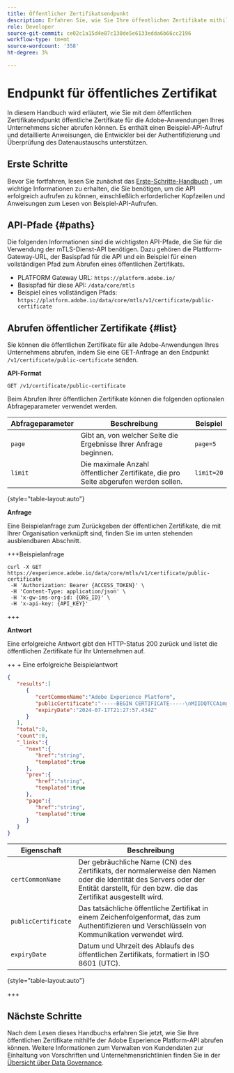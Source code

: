 ```yaml
---
title: Öffentlicher Zertifikatsendpunkt
description: Erfahren Sie, wie Sie Ihre öffentlichen Zertifikate mithilfe des Endpunkts /public-certificate der MTLS Service-API abrufen.
role: Developer
source-git-commit: ce02c1a15d4e87c130de5e6133edda6b66cc2196
workflow-type: tm+mt
source-wordcount: '358'
ht-degree: 3%

---
```


# Endpunkt für öffentliches Zertifikat

In diesem Handbuch wird erläutert, wie Sie mit dem öffentlichen Zertifikatendpunkt öffentliche Zertifikate für die Adobe-Anwendungen Ihres Unternehmens sicher abrufen können. Es enthält einen Beispiel-API-Aufruf und detaillierte Anweisungen, die Entwickler bei der Authentifizierung und Überprüfung des Datenaustauschs unterstützen.

## Erste Schritte

Bevor Sie fortfahren, lesen Sie zunächst das [Erste-Schritte-Handbuch](./getting-started.md) , um wichtige Informationen zu erhalten, die Sie benötigen, um die API erfolgreich aufrufen zu können, einschließlich erforderlicher Kopfzeilen und Anweisungen zum Lesen von Beispiel-API-Aufrufen.

## API-Pfade {#paths}

Die folgenden Informationen sind die wichtigsten API-Pfade, die Sie für die Verwendung der mTLS-Dienst-API benötigen. Dazu gehören die Plattform-Gateway-URL, der Basispfad für die API und ein Beispiel für einen vollständigen Pfad zum Abrufen eines öffentlichen Zertifikats.

- PLATFORM Gateway URL: `https://platform.adobe.io/`
- Basispfad für diese API: `/data/core/mtls`
- Beispiel eines vollständigen Pfads: `https://platform.adobe.io/data/core/mtls/v1/certificate/public-certificate`

## Abrufen öffentlicher Zertifikate {#list}

Sie können die öffentlichen Zertifikate für alle Adobe-Anwendungen Ihres Unternehmens abrufen, indem Sie eine GET-Anfrage an den Endpunkt `/v1/certificate/public-certificate` senden.

**API-Format**

```http
GET /v1/certificate/public-certificate
```

Beim Abrufen Ihrer öffentlichen Zertifikate können die folgenden optionalen Abfrageparameter verwendet werden.

| Abfrageparameter | Beschreibung | Beispiel |
| --------------- | ----------- | ------- |
| `page` | Gibt an, von welcher Seite die Ergebnisse Ihrer Anfrage beginnen. | `page=5` |
| `limit` | Die maximale Anzahl öffentlicher Zertifikate, die pro Seite abgerufen werden sollen. | `limit=20` |

{style="table-layout:auto"}

**Anfrage**

Eine Beispielanfrage zum Zurückgeben der öffentlichen Zertifikate, die mit Ihrer Organisation verknüpft sind, finden Sie im unten stehenden ausblendbaren Abschnitt.

+++Beispielanfrage

```shell
curl -X GET https://experience.adobe.io/data/core/mtls/v1/certificate/public-certificate
 -H 'Authorization: Bearer {ACCESS_TOKEN}' \
 -H 'Content-Type: application/json' \
 -H 'x-gw-ims-org-id: {ORG_ID}' \
 -H 'x-api-key: {API_KEY}' 
```

+++

**Antwort**

Eine erfolgreiche Antwort gibt den HTTP-Status 200 zurück und listet die öffentlichen Zertifikate für Ihr Unternehmen auf.

++ + Eine erfolgreiche Beispielantwort

```json
{
   "results":[
      {
         "certCommonName":"Adobe Experience Platform",
         "publicCertificate":"-----BEGIN CERTIFICATE-----\nMIIDQTCCAimgAwIBAgITBmyfACAfma......KJY5u89CjAwj\n-----END CERTIFICATE-----",
         "expiryDate":"2024-07-17T21:27:57.434Z"
      }
   ],
   "total":0,
   "count":0,
   "_links":{
      "next":{
         "href":"string",
         "templated":true
      },
      "prev":{
         "href":"string",
         "templated":true
      },
      "page":{
         "href":"string",
         "templated":true
      }
   }
}
```

| Eigenschaft | Beschreibung |
| --- | --- |
| `certCommonName` | Der gebräuchliche Name (CN) des Zertifikats, der normalerweise den Namen oder die Identität des Servers oder der Entität darstellt, für den bzw. die das Zertifikat ausgestellt wird. |
| `publicCertificate` | Das tatsächliche öffentliche Zertifikat in einem Zeichenfolgenformat, das zum Authentifizieren und Verschlüsseln von Kommunikation verwendet wird. |
| `expiryDate` | Datum und Uhrzeit des Ablaufs des öffentlichen Zertifikats, formatiert in ISO 8601 (UTC). |

{style="table-layout:auto"}

+++

## Nächste Schritte

Nach dem Lesen dieses Handbuchs erfahren Sie jetzt, wie Sie Ihre öffentlichen Zertifikate mithilfe der Adobe Experience Platform-API abrufen können. Weitere Informationen zum Verwalten von Kundendaten zur Einhaltung von Vorschriften und Unternehmensrichtlinien finden Sie in der [Übersicht über Data Governance](../home.md).

<!-- To test this API call, navigate to the [MTLS API reference page]() to interact with the Experience Platform API endpoints. -->

<!-- Add link after developer page is live -->

